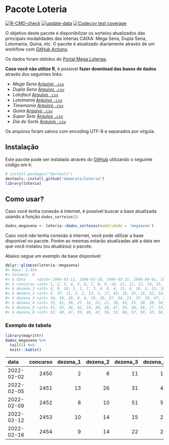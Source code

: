 
<!-- README.md is generated from README.Rmd. Please edit that file -->

# Pacote Loteria

<!-- badges: start -->

[![R-CMD-check](https://github.com/damarals/loteria/workflows/R-CMD-check/badge.svg)](https://github.com/damarals/loteria/actions)
[![update-data](https://github.com/damarals/loteria/actions/workflows/update-data.yaml/badge.svg)](https://github.com/damarals/loteria/actions/workflows/update-data.yaml)
[![Codecov test
coverage](https://codecov.io/gh/damarals/loteria/branch/master/graph/badge.svg)](https://app.codecov.io/gh/damarals/loteria?branch=master)
<!-- badges: end -->

O objetivo deste pacote é disponibilizar os sorteios atualizados das
principais modalidades das loterias CAIXA: Mega Sena, Dupla Sena,
Lotomania, Quina, etc. O pacote é atualizado diariamente através de um
workflow com [GitHub
Actions](https://github.com/damarals/loteria/actions).

Os dados foram obtidos do [Portal Mega
Loterias](https://www.megaloterias.com.br).

**Caso você não utilize R**, é possível **fazer download das bases de
dados** através dos seguintes links:

-   *Mega Sena* [Arquivo
    `.csv`](https://github.com/damarals/loteria/raw/master/inst/extdata/megasena.csv)
-   *Dupla Sena* [Arquivo
    `.csv`](https://github.com/damarals/loteria/raw/master/inst/extdata/duplasena.csv)
-   *Lotofacil* [Arquivo
    `.csv`](https://github.com/damarals/loteria/raw/master/inst/extdata/lotofacil.csv)
-   *Lotomania* [Arquivo
    `.csv`](https://github.com/damarals/loteria/raw/master/inst/extdata/lotomania.csv)
-   *Timemania* [Arquivo
    `.csv`](https://github.com/damarals/loteria/raw/master/inst/extdata/timemania.csv)
-   *Quina* [Arquivo
    `.csv`](https://github.com/damarals/loteria/raw/master/inst/extdata/quina.csv)
-   *Super Sete* [Arquivo
    `.csv`](https://github.com/damarals/loteria/raw/master/inst/extdata/supersete.csv)
-   *Dia de Sorte* [Arquivo
    `.csv`](https://github.com/damarals/loteria/raw/master/inst/extdata/diadesorte.csv)

Os arquivos foram salvos com encoding UTF-8 e separados por vírgula.

## Instalação

Este pacote pode ser instalado através do [GitHub](https://github.com/)
utilizando o seguinte código em `R`:

``` r
# install.packages("devtools")
devtools::install_github("damarals/loteria")
library(loteria)
```

## Como usar?

Caso você tenha conexão à internet, é possível buscar a base atualizada
usando a função `dados_sorteios()`:

``` r
dados_megasena <- loteria::dados_sorteios(modalidade = 'megasena') 
```

Caso você não tenha conexão à internet, você pode utilizar a base
disponível no pacote. Porém as mesmas estarão atualizadas até a data em
que você instalou (ou atualizou) o pacote.

Abaixo segue um exemplo da base disponível:

``` r
dplyr::glimpse(loteria::megasena)
#> Rows: 2,454
#> Columns: 8
#> $ data     <date> 1996-03-11, 1996-03-18, 1996-03-25, 1996-04-01, 1996-04-08, ~
#> $ concurso <int> 1, 2, 3, 4, 5, 6, 7, 8, 9, 10, 11, 12, 13, 14, 15, 16, 17, 18~
#> $ dezena_1 <int> 4, 9, 10, 1, 1, 7, 3, 4, 8, 4, 15, 4, 18, 2, 12, 20, 6, 23, 5~
#> $ dezena_2 <int> 5, 37, 11, 5, 2, 13, 5, 17, 43, 18, 25, 16, 32, 16, 33, 32, 1~
#> $ dezena_3 <int> 30, 39, 29, 6, 6, 19, 20, 37, 54, 21, 37, 19, 47, 23, 35, 34,~
#> $ dezena_4 <int> 33, 41, 30, 27, 16, 22, 21, 38, 55, 25, 38, 20, 50, 27, 51, 4~
#> $ dezena_5 <int> 41, 43, 36, 42, 19, 40, 38, 47, 56, 38, 58, 27, 54, 47, 52, 5~
#> $ dezena_6 <int> 52, 49, 47, 59, 46, 47, 56, 53, 60, 57, 59, 43, 56, 53, 60, 6~
```

### Exemplo de tabela

``` r
library(magrittr)
dados_megasena %>% 
  tail(5) %>%
  knitr::kable() 
```

| data       | concurso | dezena_1 | dezena_2 | dezena_3 | dezena_4 | dezena_5 | dezena_6 |
|:-----------|---------:|---------:|---------:|---------:|---------:|---------:|---------:|
| 2022-02-02 |     2450 |        2 |        6 |       11 |       15 |       17 |       39 |
| 2022-02-05 |     2451 |       13 |       26 |       31 |       46 |       51 |       60 |
| 2022-02-09 |     2452 |        8 |       10 |       51 |       56 |       57 |       58 |
| 2022-02-12 |     2453 |       10 |       14 |       15 |       24 |       34 |       44 |
| 2022-02-16 |     2454 |        9 |       14 |       22 |       24 |       44 |       47 |
